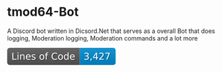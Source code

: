 # tmod64-Bot
A Discord bot written in Dicsord.Net that serves as a overall Bot that does logging, Moderation logging, Moderation commands and a lot more

![Badge](https://github.com/TheStachelfisch/tmod64-Bot/blob/badges/badge.svg)
